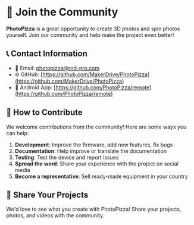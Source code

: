 # 🌟 Join the Community

**PhotoPizza** is a great opportunity to create 3D photos and spin photos yourself. Join our community and help make the project even better!

## 📞 Contact Information

- 📧 Email: photopizza@rnd-pro.com
- 🌐 GitHub: [https://github.com/MakerDrive/PhotoPizza](https://github.com/MakerDrive/PhotoPizza)
- 📱 Android App: [https://github.com/PhotoPizza/remote](https://github.com/PhotoPizza/remote)

## 🤝 How to Contribute

We welcome contributions from the community! Here are some ways you can help:

1. **Development**: Improve the firmware, add new features, fix bugs
2. **Documentation**: Help improve or translate the documentation
3. **Testing**: Test the device and report issues
4. **Spread the word**: Share your experience with the project on social media
5. **Become a representative**: Sell ready-made equipment in your country

## 📸 Share Your Projects

We'd love to see what you create with PhotoPizza! Share your projects, photos, and videos with the community. 